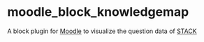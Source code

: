 # moodle_block_knowledgemap  
A block plugin for [Moodle](https://moodle.org/?lang=en) to visualize the question data of [STACK](https://github.com/maths/moodle-qtype_stack)  
